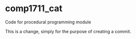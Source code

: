 # comp1711_cat
Code for procedural programming module

This is a change, simply for the purpose of creating a commit.